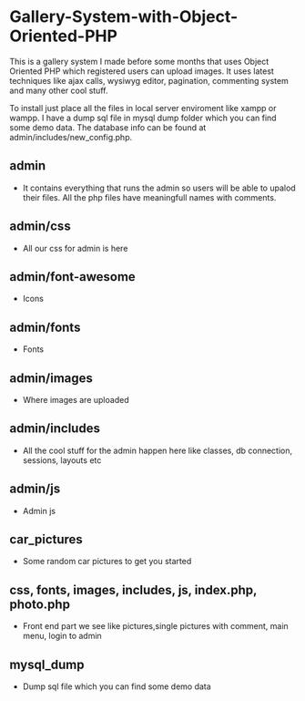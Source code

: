 # Gallery-System-with-Object-Oriented-PHP

This is a gallery system I made before some months that uses Object Oriented PHP which registered users can upload images. It uses latest techniques like ajax calls, wysiwyg editor, pagination, commenting system and many other cool stuff.

To install just place all the files in local server enviroment like xampp or wampp. I have a dump sql file in mysql dump folder which you can find some demo data. The database info can be found at admin/includes/new_config.php.

## admin
- It contains everything that runs the admin so users will be able to upalod their files. All the php files have meaningfull names with comments.

## admin/css
- All our css for admin is here

## admin/font-awesome
- Icons

## admin/fonts
- Fonts

## admin/images
- Where images are uploaded

## admin/includes
- All the cool stuff for the admin happen here like classes, db connection, sessions, layouts etc

## admin/js
- Admin js

## car_pictures
- Some random car pictures to get you started

## css, fonts, images, includes, js, index.php, photo.php
- Front end part we see like pictures,single pictures with comment, main menu, login to admin

## mysql_dump
- Dump sql file which you can find some demo data










